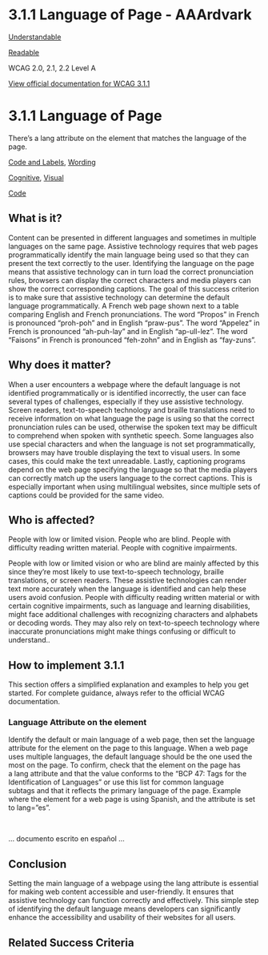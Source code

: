 # 3.1.1 Language of Page - AAArdvark

[Understandable](https://aaardvarkaccessibility.com/wcag-principle/understandable/)

[Readable](https://aaardvarkaccessibility.com/wcag-guideline/readable/)

WCAG 2.0, 2.1, 2.2
Level A

[View official documentation for WCAG 3.1.1](https://www.w3.org/WAI/WCAG22/Understanding/language-of-page.html)

# 3.1.1 Language of Page

There’s a lang attribute on the <html> element that matches the language of the page.

[Code and Labels](https://aaardvarkaccessibility.com/wcag-theme/code-and-labels/), [Wording](https://aaardvarkaccessibility.com/wcag-theme/wording/) 

 

[Cognitive](https://aaardvarkaccessibility.com/wcag-disability/cognitive/), [Visual](https://aaardvarkaccessibility.com/wcag-disability/visual/) 

 

[Code](https://aaardvarkaccessibility.com/wcag-responsibility/code/) 

## What is it?

Content can be presented in different languages and sometimes in multiple languages on the same page. Assistive technology requires that web pages programmatically identify the main language being used so that they can present the text correctly to the user.
Identifying the language on the page means that assistive technology can in turn load the correct pronunciation rules, browsers can display the correct characters and media players can show the correct corresponding captions.
The goal of this success criterion is to make sure that assistive technology can determine the default language programmatically.
A French web page shown next to a table comparing English and French pronunciations. The word “Propos” in French is pronounced “proh-poh” and in English “praw-pus”. The word “Appelez” in French is pronounced “ah-puh-lay” and in English “ap-ull-lez”. The word “Faisons” in French is pronounced “feh-zohn” and in English as “fay-zuns”.

## Why does it matter?

When a user encounters a webpage where the default language is not identified programmatically or is identified incorrectly, the user can face several types of challenges, especially if they use assistive technology. Screen readers, text-to-speech technology and braille translations need to receive information on what language the page is using so that the correct pronunciation rules can be used, otherwise the spoken text may be difficult to comprehend when spoken with synthetic speech.
Some languages also use special characters and when the language is not set programmatically, browsers may have trouble displaying the text to visual users. In some cases, this could make the text unreadable.
Lastly, captioning programs depend on the web page specifying the language so that the media players can correctly match up the users language to the correct captions. This is especially important when using multilingual websites, since multiple sets of captions could be provided for the same video.

## Who is affected?

People with low or limited vision. People who are blind. People with difficulty reading written material. People with cognitive impairments.

People with low or limited vision or who are blind are mainly affected by this since they’re most likely to use text-to-speech technology, braille translations, or screen readers. These assistive technologies can render text more accurately when the language is identified and can help these users avoid confusion.
People with difficulty reading written material or with certain cognitive impairments, such as language and learning disabilities, might face additional challenges with recognizing characters and alphabets or decoding words. They may also rely on text-to-speech technology where inaccurate pronunciations might make things confusing or difficult to understand..

## How to implement 3.1.1

This section offers a simplified explanation and examples to help you get started. For complete guidance, always refer to the official WCAG documentation.

### Language Attribute on the <html> element

Identify the default or main language of a web page, then set the language attribute for the <html> element on the page to this language. When a web page uses multiple languages, the default language should be the one used the most on the page.
To confirm, check that the <html> element on the page has a lang attribute and that the value conforms to the “BCP 47: Tags for the Identification of Languages” or use this list for common language subtags and that it reflects the primary language of the page.
Example where the <html> element for a web page is using Spanish, and the attribute is set to lang=”es”.
<!doctype html>
<strong><html lang="es"> </strong>
<head>
    <meta charset="utf-8">
        <title>documento escrito en español</title>
    </head>
    <body>
        … documento escrito en español …
    </body>
</html>

## Conclusion

Setting the main language of a webpage using the lang attribute is essential for making web content accessible and user-friendly. It ensures that assistive technology can function correctly and effectively. This simple step of identifying the default language means developers can significantly enhance the accessibility and usability of their websites for all users.

## Related Success Criteria

